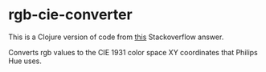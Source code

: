 # rgb-cie-converter

This is a Clojure version of code from [this](http://stackoverflow.com/a/22649803) Stackoverflow answer. 

Converts rgb values to the CIE 1931 color space XY coordinates that Philips Hue uses.


